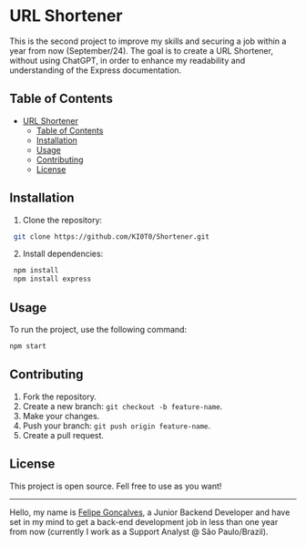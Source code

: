 # URL Shortener
This is the second project to improve my skills and securing a job within a year from now (September/24). The goal is to create a URL Shortener, without using ChatGPT, in order to enhance my readability and understanding of the Express documentation.


## Table of Contents
- [URL Shortener](#url-shortener)
  - [Table of Contents](#table-of-contents)
  - [Installation](#installation)
  - [Usage](#usage)
  - [Contributing](#contributing)
  - [License](#license)

## Installation
1. Clone the repository:
```bash
 git clone https://github.com/KI0T0/Shortener.git
```

2. Install dependencies:
```bash
 npm install
 npm install express
 ```

## Usage
To run the project, use the following command:
```bash
npm start
```

## Contributing
1. Fork the repository.
2. Create a new branch: `git checkout -b feature-name`.
3. Make your changes.
4. Push your branch: `git push origin feature-name`.
5. Create a pull request.

## License
This project is open source. Fell free to use as you want!

-----------------------------------------------------------------------

Hello, my name is [Felipe Gonçalves](https://github.com/KI0T0), a Junior Backend Developer and have set in my mind to get a back-end development job in less than one year from now (currently I work as a Support Analyst @ São Paulo/Brazil).